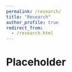 ```yaml
---
permalink: /research/
title: "Research"
author_profile: true
redirect_from: 
  - /research.html
---
```


# Placeholder
